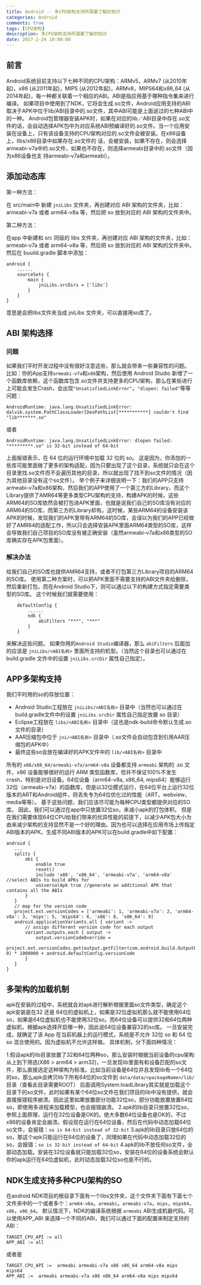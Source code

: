 ```yaml
---
title: Android -- 多CPU架构支持所需要了解的知识
categories: Android
comments: true
tags: [CPU架构]
description: 多CPU架构支持所需要了解的知识
date: 2017-2-24 10:00:00
---
```


## 前言

Android系统目前支持以下七种不同的CPU架构：ARMv5，ARMv7 (从2010年起)，x86 (从2011年起)，MIPS (从2012年起)，ARMv8，MIPS64和x86_64 (从2014年起)，每一种都关联着一个相应的ABI。ABI是指应用基于哪种指令集来进行编译。
如果项目中使用到了NDK，它将会生成.so文件，Android应用支持的ABI取决于APK中位于lib/ABI目录中的.so文件，其中ABI可能是上面说过的七种ABI中的一种。 Android包管理器安装APK时，如果在对应的lib／ABI目录中存在.so文件的话，会自动选择APK包中为对应系统ABI预编译好的.so文件。当一个应用安装在设备上，只有该设备支持的CPU架构对应的.so文件会被安装。在x86设备上，libs/x86目录中如果存在.so文件的 话，会被安装，如果不存在，则会选择armeabi-v7a中的.so文件，如果也不存在，则选择armeabi目录中的.so文件（因为x86设备也支 持armeabi-v7a和armeabi）。

## 添加动态库

第一种方法：

在 src/main中 新建 `jniLibs` 文件夹，再创建对应 ABI 架构的文件夹，比如：armeabi-v7a 或者 arm64-v8a 等，然后把 so 放到对应的 ABI 架构的文件夹中。

第二种方法：

在app 中新建和 src 同级的 libs 文件夹，再创建对应 ABI 架构的文件夹，比如：armeabi-v7a 或者 arm64-v8a 等，然后把 so 放到对应的 ABI 架构的文件夹中。
然后在 buuild.gradle 脚本中添加：

```
android {
    ......
    sourceSets {
        main {
            jniLibs.srcDirs = ['libs']
        }
    }
}
```

意思是会把libs文件夹当成 jniLibs 文件夹，可以直接用so库了。

## ABI 架构选择

### 问题

如果我们平时开发过程中没有很好注意这些，那么就会带来一些兼容性的问题。
比如：你的App支持`armeabi-v7a`和`x86`架构，然后使用 Android Studio 新增了一个函数库依赖，这个函数库包含.so文件并支持更多的CPU架构，那么在某些进行上可能会发生Crash，会出现`"UnsatisfiedLinkError"`，`"dlopen: failed"`等等问题：

```
AndroidRuntime: java.lang.UnsatisfiedLinkError: dalvik.system.PathClassLoader[DexPathList[***********] couldn't find "lib*******.so"
```

或者

```
AndroidRuntime: java.lang.UnsatisfiedLinkError: dlopen failed: "*********.so" is 32-bit instead of 64-bit
```

上面报错表示，在 64 位的运行环境中加载 32 位的 so。
这是因为，你添加的一些库可能里面做了更多的架构适配，因为只要出现了这个目录，系统就只会在这个目录里找.so文件而不会遍历其他的目录，所以就出现了找不到so文件的情况（因为其他目录没有这个so文件）。
举个例子来详细说明一下：我们的APP只支持armeabi-v7a和x86架构，然后我们的APP使用了一个第三方的Library，而这个Library提供了AMR64等更多类型CPU架构的支持，构建APK的时候，这些ARM64的SO库依然会被打包进APK里面，也就是说我们自己的SO库没有对应的ARM64的SO库，而第三方的Library却有。这时候，某些ARM64的设备安装该APK的时候，发现我们的APK里带有ARM64的SO库，会误以为我们的APP已经做好了AMR64的适配工作，所以只会选择安装APK里面ARM64类型的SO库，这样会导致我们自己项目的SO库没有被正确安装（虽然armeabi-v7a和x86类型的SO库确实存在APK包里面）。

### 解决办法

给我们自己的SO库也提供AMR64支持，或者不打包第三方Library项目的ARM64的SO库。
使用第二种方案时，可以把APK里面不需要支持的ABI文件夹给删除，然后重新打包，而在Android Studio下，则可以通过以下的构建方式指定需要类型的SO库。
这个时候我们就需要使用：

```
    defaultConfig {
        ......
        ndk {
            abiFilters "***", "***"
        }
    }
```

来解决这些问题。
如果你用的`Android Studio`编译器，那么 `abiFilters` 后面加的应该是 `jniLibs/<ABI名称>` 里面所支持的机型。（当然这个目录也可以通过在 build.gradle 文件中的设置 `jniLibs.srcDir` 属性自己指定）。

## APP多架构支持

我们平时用的so的存放位置：

 - Android Studio工程放在 `jniLibs/<ABI名称>` 目录中（当然也可以通过在build.gradle文件中的设置 `jniLibs.srcDir` 属性自己指定放置 so 目录）
 - Eclipse工程放在 `libs/<ABI名称>` 目录中（这也是ndk-build命令默认生成.so文件的目录）
 - AAR压缩包中位于 `jni/<ABI名称>` 目录中（.so文件会自动包含到引用AAR压缩包的APK中）
 - 最终这些so会放在编译好的APK文件中的 `lib/<ABI名称>` 目录中

所有的 `x86/x86_64/armeabi-v7a/arm64-v8a` 设备都支持 `armeabi` 架构的 .so 文件，x86 设备能够很好的运行 ARM 类型函数库，但并不保证100%不发生crash，特别是对旧设备。64位设备（arm64-v8a, x86_64, mips64）能够运行32位（armeabi-v7a）的函数库，但是以32位模式运行，在64位平台上运行32位版本的ART和Android组件，将丢失专为64位优化过的性能（ART，webview，media等等）。
基于这些问题，我们应该尽可能为每种CPU类型都提供对应的SO库。
因此，我们可以通过在app中只放置32位so，来减小apk的打包体积。
但是在我们需要体现64位CPU给我们带来的优异性能的前提下，以减少APK包大小为由来减少架构的支持显然不是一个好的理由。因为也可以选择在应用市场上传指定ABI版本的APK，生成不同ABI版本的APK可以在build.gradle中如下配置：

```
android {
   ... 
   splits {
	   abi {
		   enable true
		   reset()
		   include 'x86', 'x86_64', 'armeabi-v7a', 'arm64-v8a' //select ABIs to build APKs for
		   universalApk true //generate an additional APK that contains all the ABIs
	   }
   }
   // map for the version code
   project.ext.versionCodes = ['armeabi': 1, 'armeabi-v7a': 2, 'arm64-v8a': 3, 'mips': 5, 'mips64': 6, 'x86': 8, 'x86_64': 9]
   android.applicationVariants.all { variant ->
	   // assign different version code for each output
	   variant.outputs.each { output ->
		   output.versionCodeOverride =
				   project.ext.versionCodes.get(output.getFilter(com.android.build.OutputFile.ABI), 0) * 1000000 + android.defaultConfig.versionCode
	   }
   }
}
```

## 多架构的加载机制

apk在安装的过程中，系统就会对apk进行解析根据里面so文件类型，确定这个apk安装是在32 还是 64位的虚拟机上，如果是32位虚拟机那么就不能使用64位so，如果是64位虚拟机也不能使用32位so。而64位设备可以提供32和64位两种虚拟机，根据apk选择开启哪一种，因此说64位设备兼容32的so库。
一旦安装完成，就确定了该 App 在当前机器上的运行模式，系统是不允许 32位 so 和 64 位 so 混合使用的。因为虚拟机不允许这样做。
具体机制，分下面四种情况：

 1.假设apk的lib目录放置了32和64位两种so，那么安装时根据当前设备的cpu架构从上到下筛选(X86 > arm64 > arm32)，一旦发现lib里面有和设备匹配的so文件，那么直接选定这种架构为标准。比如当前设备是64位并且发现lib有一个64位的so，那么apk会拷贝lib下所有64位的so文件到 `data/data/<packageName>/lib/` 目录（查看此目录需要ROOT）
 后面调用System.loadLibrary其实就是加载这个目录下的so文件，此时如果有某个64位so文件在我们项目的lib中没有提供，就会直接报错程序崩溃。因此这里如果放置部分功能32位so，部分功能放置放置64位so，即使用多进程来加载模型，也会报错崩溃。
 2.apk的lib目录只放置32位so，参照上面原理，运行在32位设备是OK的。绝大多数64位设备也是OK的，不过x86的设备肯定会崩溃。假设现在运行在64位设备，然后在代码中动态加载64位so文件，会报错：`so is 64-bit instead of 32-bit`
 3.apk的lib目录只放64位的so，那这个apk只能运行在64位的设备了，同理如果在代码中动态加载32位的so，会报错：`so is 32-bit instead of 64-bit`
 4.apk的lib不放任何so文件，全部动态加载。安装在32位设备就只能加载32位so，安装在64位的设备系统会默认你的apk运行在64位虚拟机，此时动态加载32位so也是不行的。


## NDK生成支持多种CPU架构的SO

在android NDK项目的根目录下面有一个libs文件夹，这个文件夹下面有下面七个文件夹中的一个或者多个：`arm64-v8a`，`armeabi`，`armeabi-v7a`，`mips`，`mips64`，`x86`，`x86_64`。
默认情况下，NDK的编译系统根据 `armeabi` ABI生成机器代码。可以使用APP_ABI 来选择一个不同的ABI，我们可以通过下面的配置来制定支持的ABI：

```
TARGET_CPU_API := all
APP_ABI := all
```

或者是

```
TARGET_CPU_API :=  armeabi armeabi-v7a x86 x86_64 arm64-v8a mips mips64
APP_ABI :=  armeabi armeabi-v7a x86 x86_64 arm64-v8a mips mips64
```